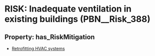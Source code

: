 # RISK: __Inadequate ventilation in existing buildings__ (PBN__Risk_388)

## Property: has_RiskMitigation

* [Retrofitting HVAC systems](PBN__RiskMitigation_545)

